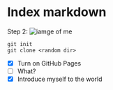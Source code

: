 # Index markdown

Step 2:
![iamge of me](https://encrypted-tbn0.gstatic.com/images?q=tbn:ANd9GcTOVydz2dRdNL1TWnr2nuN6jhBecEhecwVgnKSSWTp33g&s)

```git
git init
git clone <random dir>
````

- [x] Turn on GitHub Pages
- [ ] What?
- [x] Introduce myself to the world
